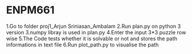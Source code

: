 # ENPM661
1.Go to folder proj1_Arjun Sriniasan_Ambalam
2.Run plan.py on python 3 version
3.numpy libray is used in plan.py
4.Enter the input 3*3 puzzle row wise
5.The Code tests whether it is solvable or not and stores the path informations in text file
6.Run plot_path.py to visualise the path
